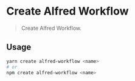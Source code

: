 # Create Alfred Workflow

> Create Alfred Workflow.

## Usage

```bash
yarn create alfred-workflow <name>
# or
npm create alfred-workflow <name>
```
